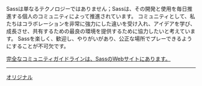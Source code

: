 Sassは単なるテクノロジーではありません；Sassは、その開発と使用を毎日推進する個人のコミュニティによって推進されています。
コミュニティとして、私たちはコラボレーションを非常に強力にした違いを受け入れ、アイデアを学び、成長させ、共有するための最良の環境を提供するために協力したいと考えています。
Sassを楽しく、歓迎し、やりがいがあり、公正な場所でプレーできるようにすることが不可欠です。

[完全なコミュニティガイドラインは、SassのWebサイトにあります。][link]

[link]: https://sass-lang.com/community-guidelines

---
[オリジナル](https://github.com/sass/sass-site/blob/master/CODE_OF_CONDUCT.md)
